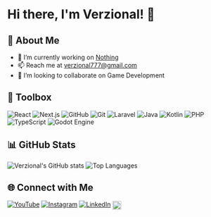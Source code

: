 # Hi there, I'm Verzional! 👋

## 🚀 About Me
- 🔭 I’m currently working on [Nothing]()
- 📫 Reach me at [verzional777@gmail.com](mailto:verzional777@gmail.com)
- 👯 I’m looking to collaborate on Game Development

## 🧰 Toolbox	
![React](https://img.shields.io/badge/React-%2320232a.svg?logo=react&logoColor=%2361DAFB)
![Next.js](https://img.shields.io/badge/Next.js-black?logo=next.js&logoColor=white)
![GitHub](https://img.shields.io/badge/GitHub-%23121011.svg?logo=github&logoColor=white)
![Git](https://img.shields.io/badge/Git-F05032?logo=git&logoColor=fff)
![Laravel](https://img.shields.io/badge/Laravel-%23FF2D20.svg?logo=laravel&logoColor=white)
![Java](https://img.shields.io/badge/Java-%23ED8B00.svg?logo=openjdk&logoColor=white)
![Kotlin](https://img.shields.io/badge/Kotlin-%237F52FF.svg?logo=kotlin&logoColor=white)
![PHP](https://img.shields.io/badge/php-%23777BB4.svg?&logo=php&logoColor=white)
![TypeScript](https://img.shields.io/badge/TypeScript-3178C6?logo=typescript&logoColor=fff)
![Godot Engine](https://img.shields.io/badge/Godot-%23FFFFFF.svg?logo=godot-engine)

## 📊 GitHub Stats
![Verzional's GitHub stats](https://github-readme-stats.vercel.app/api?username=Verzional&show_icons=true&theme=radical)
![Top Languages](https://github-readme-stats.vercel.app/api/top-langs/?username=Verzional&layout=compact&theme=radical)

## 🌐 Connect with Me
[![YouTube](https://img.shields.io/badge/YouTube-%23FF0000.svg?logo=YouTube&logoColor=white)](https://www.youtube.com/@verzional)
[![Instagram](https://img.shields.io/badge/Instagram-%23E4405F.svg?logo=Instagram&logoColor=white)](https://instagram.com/valentino.m.g)
[![LinkedIn](https://img.shields.io/badge/Linkedin-%230077B5.svg?logo=linkedin&logoColor=white)](https://www.linkedin.com/in/valentinomg)
<a href="https://www.backloggd.com/u/Verzional">
    <img src="https://backloggd.b-cdn.net/logos/backloggd-logo-full.png" alt="Backloggd" height="20" style="vertical-align:middle;">
</a>
